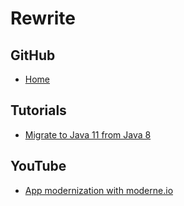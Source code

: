 # Rewrite

## GitHub

* [Home](https://github.com/openrewrite/rewrite)

## Tutorials

* [Migrate to Java 11 from Java 8](https://docs.openrewrite.org/tutorials/migrate-from-java-8-to-java-11)

## YouTube

* [App modernization with moderne.io](https://www.youtube.com/watch?v=ndU2GKXQAH0)
